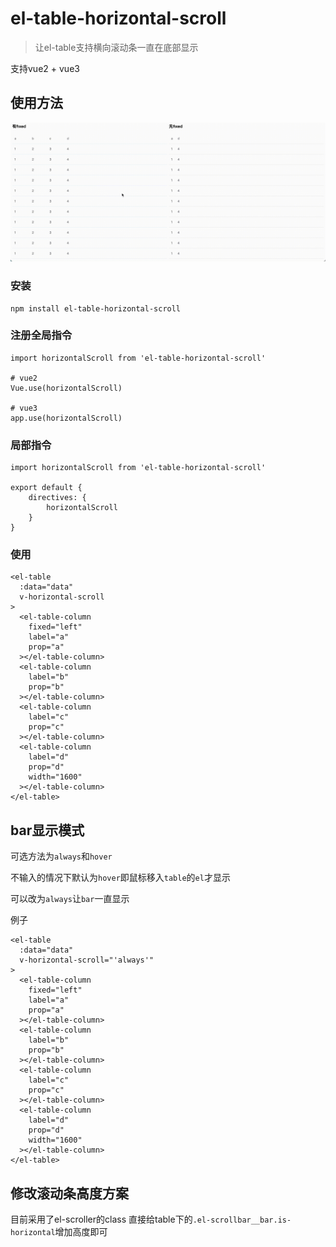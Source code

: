 # el-table-horizontal-scroll

> 让el-table支持横向滚动条一直在底部显示

支持vue2 + vue3

## 使用方法

![](./res.gif)

### 安装

```
npm install el-table-horizontal-scroll
```

### 注册全局指令

```
import horizontalScroll from 'el-table-horizontal-scroll'

# vue2
Vue.use(horizontalScroll)

# vue3
app.use(horizontalScroll)
```

### 局部指令

```
import horizontalScroll from 'el-table-horizontal-scroll'

export default {
    directives: {
        horizontalScroll
    }
}
```

### 使用

```
<el-table
  :data="data"
  v-horizontal-scroll
>
  <el-table-column
    fixed="left"
    label="a"
    prop="a"
  ></el-table-column>
  <el-table-column
    label="b"
    prop="b"
  ></el-table-column>
  <el-table-column
    label="c"
    prop="c"
  ></el-table-column>
  <el-table-column
    label="d"
    prop="d"
    width="1600"
  ></el-table-column>
</el-table>
```

## bar显示模式

可选方法为`always`和`hover`

不输入的情况下默认为`hover`即鼠标移入`table`的`el`才显示

可以改为`always`让`bar`一直显示

例子

```
<el-table
  :data="data"
  v-horizontal-scroll="'always'"
>
  <el-table-column
    fixed="left"
    label="a"
    prop="a"
  ></el-table-column>
  <el-table-column
    label="b"
    prop="b"
  ></el-table-column>
  <el-table-column
    label="c"
    prop="c"
  ></el-table-column>
  <el-table-column
    label="d"
    prop="d"
    width="1600"
  ></el-table-column>
</el-table>
```

## 修改滚动条高度方案

目前采用了el-scroller的class
直接给table下的`.el-scrollbar__bar.is-horizontal`增加高度即可
